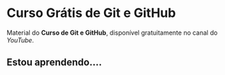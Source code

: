 # Curso Grátis de Git e GitHub
Material do **Curso de Git e GitHub**, disponível gratuitamente no canal do *YouTube*.


## Estou aprendendo....
